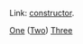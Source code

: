 Link: [constructor][].

[One](https://example.com/1) ([Two](https://example.com/2)) [Three](https://example.com/3)

[constructor]: https://example.org
